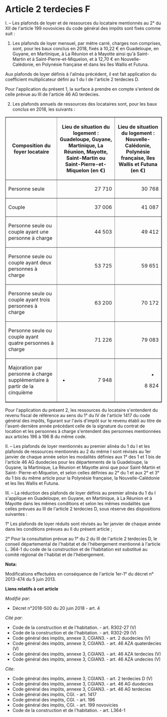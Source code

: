 # Article 2 terdecies F

I. – Les plafonds de loyer et de ressources du locataire mentionnés au 2° du XII de l'article 199 novovicies du code général
des impôts sont fixés comme suit :

1. Les plafonds de loyer mensuel, par mètre carré, charges non comprises, sont, pour les baux conclus en 2018, fixés à 10,22
€ en Guadeloupe, en Guyane, en Martinique, à La Réunion et à Mayotte ainsi qu'à Saint-Martin et à Saint-Pierre-et-Miquelon,
et à 12,70 € en Nouvelle-Calédonie, en Polynésie française et dans les îles Wallis et Futuna.

Aux plafonds de loyer définis à l'alinéa précédent, il est fait application du coefficient multiplicateur défini au 1 du I de
l'article 2 terdecies D.

Pour l'application du présent 1, la surface à prendre en compte s'entend de celle prévue au III de l'article 46 AG terdecies.

2. Les plafonds annuels de ressources des locataires sont, pour les baux conclus en 2018, les suivants :

<table border="1">
  <tbody>
    <tr>
      <th>Composition du foyer locataire</th>
      <th>

Lieu de situation du logement : Guadeloupe, Guyane, Martinique, La Réunion, Mayotte, Saint-Martin ou Saint-Pierre-et-Miquelon
(en €)</th>
      <th>

Lieu de situation du logement : Nouvelle-Calédonie, Polynésie française, îles Wallis et Futuna (en €)</th>
    </tr>
    <tr>
      <td align="left">

Personne seule</td>
      <td align="right">

27 710</td>
      <td align="right">

30 768</td>
    </tr>
    <tr>
      <td align="left">

Couple</td>
      <td align="right">

37 006</td>
      <td align="right">

41 087</td>
    </tr>
    <tr>
      <td align="left">

Personne seule ou couple ayant une personne à charge</td>
      <td align="right">

44 503</td>
      <td align="right">

49 412</td>
    </tr>
    <tr>
      <td align="left">

Personne seule ou couple ayant deux personnes à charge</td>
      <td align="right">

53 725</td>
      <td align="right">

59 651</td>
    </tr>
    <tr>
      <td align="left">

Personne seule ou couple ayant trois personnes à charge</td>
      <td align="right">

63 200</td>
      <td align="right">

70 172</td>
    </tr>
    <tr>
      <td align="left">

Personne seule ou couple ayant quatre personnes à charge</td>
      <td align="right">

71 226</td>
      <td align="right">

79 083</td>
    </tr>
    <tr>
      <td align="left">

Majoration par personne à charge supplémentaire à partir de la cinquième</td>
      <td align="right">

+ 7 948</td>
      <td align="right">

+ 8 824</td>
    </tr>
  </tbody>
</table>

Pour l'application du présent 2, les ressources du locataire s'entendent du revenu fiscal de référence au sens du 1° du IV de
l'article 1417 du code général des impôts, figurant sur l'avis d'impôt sur le revenu établi au titre de l'avant-dernière
année précédant celle de la signature du contrat de location et les personnes à charge s'entendent des personnes mentionnées
aux articles 196 à 196 B du même code.

II. – Les plafonds de loyer mentionnés au premier alinéa du 1 du I et les plafonds de ressources mentionnés au 2 du même I
sont révisés au 1er janvier de chaque année selon les modalités définies aux 1° des 1 et 1 bis de l'article 46 AG duodecies
pour les départements de la Guadeloupe, la Guyane, la Martinique, La Réunion et Mayotte ainsi que pour Saint-Martin et Saint-
Pierre-et-Miquelon, et selon celles définies au 2° du 1 et aux 2° et 3° du 1 bis du même article pour la Polynésie française,
la Nouvelle-Calédonie et les îles Wallis et Futuna.

III. – La réduction des plafonds de loyer définis au premier alinéa du 1 du I s'applique en Guadeloupe, en Guyane, en
Martinique, à La Réunion et à Mayotte dans les mêmes conditions et selon les mêmes modalités que celles prévues au III de
l'article 2 terdecies D, sous réserve des dispositions suivantes :

1° Les plafonds de loyer réduits sont révisés au 1er janvier de chaque année dans les conditions prévues au II du présent
article ;

2° Pour la consultation prévue au 1° du 2 du III de l'article 2 terdecies D, le conseil départemental de l'habitat et de
l'hébergement mentionné à l'article L. 364-1 du code de la construction et de l'habitation est substitué au comité régional
de l'habitat et de l'hébergement.

**Nota:**

Modifications effectuées en conséquence de l'article 1er-1° du décret n° 2013-474 du 5 juin 2013.

**Liens relatifs à cet article**

_Modifié par_:

  - Décret n°2018-500 du 20 juin 2018 - art. 4

_Cité par_:

  - Code de la construction et de l'habitation. - art. R302-27 (V)
  - Code de la construction et de l'habitation. - art. R302-29 (V)
  - Code général des impôts, annexe 3, CGIAN3. - art. 2 duodecies (V)
  - Code général des impôts, annexe 3, CGIAN3. - art. 46 AZA quaterdecies (V)
  - Code général des impôts, annexe 3, CGIAN3. - art. 46 AZA terdecies (V)
  - Code général des impôts, annexe 3, CGIAN3. - art. 46 AZA undecies (V)

_Cite_:

  - Code général des impôts, annexe 3, CGIAN3. - art. 2 terdecies D (V)
  - Code général des impôts, annexe 3, CGIAN3. - art. 46 AG duodecies
  - Code général des impôts, annexe 3, CGIAN3. - art. 46 AG terdecies
  - Code général des impôts, CGI. - art. 1417
  - Code général des impôts, CGI. - art. 196
  - Code général des impôts, CGI. - art. 199 novovicies
  - Code de la construction et de l'habitation. - art. L364-1
